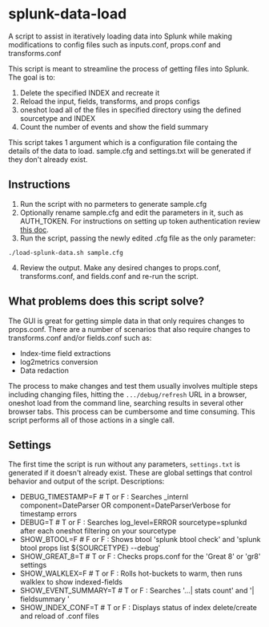 # splunk-data-load
A script to assist in iteratively loading data into Splunk while making modifications to config files such as inputs.conf, props.conf and transforms.conf

This script is meant to streamline the process of getting files into Splunk.
The goal is to:
1. Delete the specified INDEX and recreate it
2. Reload the input, fields, transforms, and props configs
3. oneshot load all of the files in specified directory using the defined sourcetype and INDEX
4. Count the number of events and show the field summary

This script takes 1 argument which is a configuration file containg the details of
the data to load. sample.cfg and settings.txt will be generated if they don't already exist.

## Instructions
1. Run the script with no parmeters to generate sample.cfg
2. Optionally rename sample.cfg and edit the parameters in it, such as AUTH_TOKEN. For instructions on setting up token authentication review [this doc](https://docs.splunk.com/Documentation/Splunk/latest/Security/Setupauthenticationwithtokens).
3. Run the script, passing the newly edited .cfg file as the only parameter:
```
./load-splunk-data.sh sample.cfg
```
4. Review the output. Make any desired changes to props.conf, transforms.conf, and fields.conf and re-run the script.

## What problems does this script solve?
The GUI is great for getting simple data in that only requires changes to props.conf. There are a number of scenarios that also require changes to transforms.conf and/or fields.conf such as:
- Index-time field extractions
- log2metrics conversion
- Data redaction

The process to make changes and test them usually involves multiple steps including changing files, hitting the `.../debug/refresh` URL in a browser, oneshot load from the command line, searching results in several other browser tabs. This process can be cumbersome and time consuming. This script performs all of those actions in a single call. 

## Settings
The first time the script is run without any parameters, `settings.txt` is generated if it doesn't already exist. These are global settings that control behavior and output of the script. Descriptions:
- DEBUG_TIMESTAMP=F # T or F    : Searches _internl component=DateParser OR component=DateParserVerbose for timestamp errors
- DEBUG=T # T or F              : Searches log_level=ERROR sourcetype=splunkd after each oneshot filtering on your sourcetype
- SHOW_BTOOL=F # F or F         : Shows btool 'splunk btool check' and 'splunk btool props list ${SOURCETYPE} --debug'
- SHOW_GREAT_8=T # T or F       : Checks props.conf for the 'Great 8' or 'gr8' settings
- SHOW_WALKLEX=F # T or F       : Rolls hot-buckets to warm, then runs walklex to show indexed-fields
- SHOW_EVENT_SUMMARY=T # T or F : Searches '...| stats count' and '| fieldsummary ' 
- SHOW_INDEX_CONF=T # T or F    : Displays status of index delete/create and reload of .conf files
